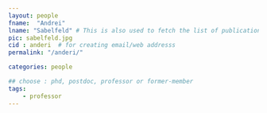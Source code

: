 ```yaml
---
layout: people
fname:  "Andrei"
lname: "Sabelfeld" # This is also used to fetch the list of publications from bib files
pic: sabelfeld.jpg
cid : anderi  # for creating email/web addresss
permalink: "/anderi/"

categories: people

## choose : phd, postdoc, professor or former-member
tags:
    - professor
---
```

